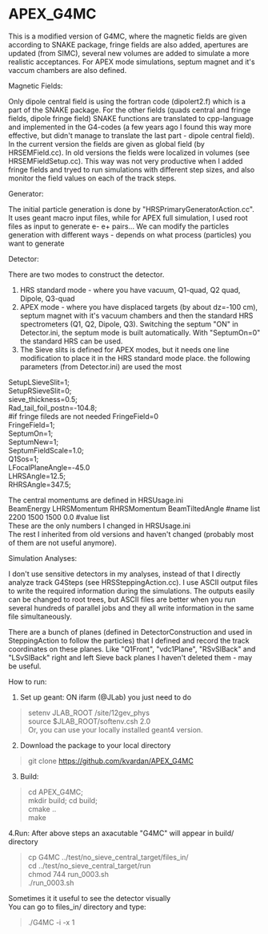# APEX_G4MC
This is a modified version of G4MC, where the magnetic fields are given according to SNAKE package, fringe fields are also added, apertures are updated (from SIMC), several new volumes are added to simulate a more realistic acceptances. For APEX mode simulations, septum magnet and it's vaccum chambers are also defined.


Magnetic Fields:

Only dipole central field is using the fortran code (dipolert2.f) which is a part of the SNAKE package.
For the other fields (quads central and fringe fields, dipole fringe field) SNAKE functions are translated to cpp-language and implemented in the G4-codes (a few years ago I found this way more effective, but didn't manage to translate the last part - dipole central field).
In the current version the fields are given as global field (by HRSEMField.cc).
In old versions the fields were localized in volumes (see HRSEMFieldSetup.cc). This way was not very productive when I added fringe fields and tryed to run simulations with different step sizes, and also monitor the field values on each of the track steps.


Generator:

The initial particle generation is done by "HRSPrimaryGeneratorAction.cc".
It uses geant macro input files, while for APEX full simulation, I used root files as input to generate e- e+ pairs... 
We can modify the particles generation with different ways - depends on what process (particles) you want to generate


Detector:

There are two modes to construct the detector.
1. HRS standard mode - where you have vacuum, Q1-quad, Q2 quad, Dipole, Q3-quad
2. APEX mode - where you have displaced targets (by about dz=-100 cm), septum magnet with it's vacuum chambers and then the standard HRS spectrometers (Q1, Q2, Dipole, Q3).
Switching the septum "ON" in Detector.ini, the septum mode is built automatically.
With "SeptumOn=0" the standard HRS can be used.
3. The Sieve slits is defined for APEX modes, but it needs one line modification to place it in the HRS standard mode place.
the following parameters (from Detector.ini) are used the most 

SetupLSieveSlit=1; <br>
SetupRSieveSlit=0; <br>
sieve_thickness=0.5; <br>
Rad_tail_foil_postn=-104.8; <br>
#if fringe fileds are not needed FringeField=0 <br>
FringeField=1; <br>
SeptumOn=1; <br>
SeptumNew=1; <br>
SeptumFieldScale=1.0; <br>
Q1Sos=1; <br>
LFocalPlaneAngle=-45.0 <br>
LHRSAngle=12.5; <br>
RHRSAngle=347.5; <br>

The central momentums are defined in HRSUsage.ini  <br>
BeamEnergy  LHRSMomentum  RHRSMomentum  BeamTiltedAngle #name list <br>
2200          1500         1500         0.0             #value list <br>
These are the only numbers I changed in HRSUsage.ini <br>
The rest I inherited from old versions and haven't changed (probably most of them are not useful anymore).


Simulation Analyses:

I don't use sensitive detectors in my analyses, instead of that I directly analyze track G4Steps (see HRSSteppingAction.cc).
I use ASCII output files to write the required information during the simulations.
The outputs easily can be changed to root trees, 
but ASCII files are better when you run several hundreds of parallel jobs and they all write information in the same file simultaneously.

There are a bunch of planes (defined in DetectorConstruction and used in SteppingAction to follow the particles) that I defined and record the track coordinates on these planes.
Like "Q1Front", "vdc1Plane", "RSvSlBack" and "LSvSlBack" right and left Sieve back planes
I haven't deleted them - may be useful.


How to run:

1. Set up geant:
ON ifarm (@JLab) you just need to do 
> setenv JLAB_ROOT /site/12gev_phys <br>
> source $JLAB_ROOT/softenv.csh 2.0 <br>
Or, you can use your locally installed geant4 version.


2. Download the package to your local directory 
> git clone https://github.com/kvardan/APEX_G4MC <br>


3. Build:
> cd APEX_G4MC; <br>
> mkdir build; cd build; <br>
> cmake ..  <br>
> make <br>


4.Run:
After above steps an axacutable "G4MC" will appear in build/ directory
> cp G4MC ../test/no_sieve_central_target/files_in/ <br>
> cd ../test/no_sieve_central_target/run <br>
> chmod 744 run_0003.sh <br>
> ./run_0003.sh <br>

Sometimes it it useful to see the detector visually <br>
You can go to files_in/ directory and type: 
> ./G4MC -i -x 1
